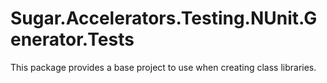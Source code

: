 # Sugar.Accelerators.Testing.NUnit.Generator.Tests

This package provides a base project to use when creating class libraries.
